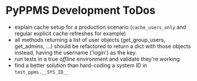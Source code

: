 # PyPPMS Development ToDos

- explain cache setup for a production scenario (`cache_users_only` and regular
  explicit cache refreshes for example)
- all methods returning a list of user objects (get_group_users, get_admins, ...) should
  be refactored to return a dict with those objects instead, having the username
  ('login') as the key.
- run tests in a true *offline* environment and validate they're working
- find a better solution than hard-coding a system ID in `test_ppms.__SYS_ID__`
